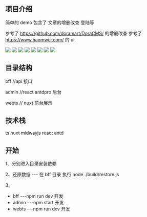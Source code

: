## 项目介绍

简单的 demo 包含了 文章的增删改查 登陆等

参考了 https://github.com/doramart/DoraCMS/ 的增删改查
参考了 https://www.haomwei.com/ 的 ui

![](./images/20201009111832.png)
![](./images/20201009111855.png)
![](./images/20201009111908.png)
![](./images/20201009111949.png)
![](./images/20201009112016.png)
![](./images/20201009112016.png)
![](./images/20201009112334.png)
![](./images/20201009112408.png)

## 目录结构

bff //api 接口

admin //react antdpro 后台

webts // nuxt 前台展示

## 技术栈

ts nuxt midwayjs react antd

## 开始

1、分别进入目录安装依赖

2、还原数据 --- 在 bff 目录 执行 node ./build/restore.js

3、

- bff ---npm run dev 开发
- admin ---npm start 开发
- webts ---npm run dev 开发
